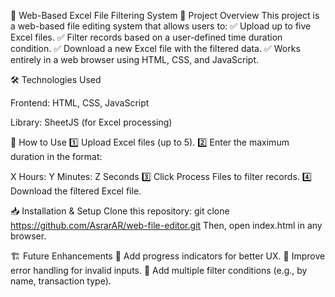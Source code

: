 📂 Web-Based Excel File Filtering System
📌 Project Overview
This project is a web-based file editing system that allows users to:
✅ Upload up to five Excel files.
✅ Filter records based on a user-defined time duration condition.
✅ Download a new Excel file with the filtered data.
✅ Works entirely in a web browser using HTML, CSS, and JavaScript.

🛠 Technologies Used

Frontend: HTML, CSS, JavaScript

Library: SheetJS (for Excel processing)

🚀 How to Use
1️⃣ Upload Excel files (up to 5).
2️⃣ Enter the maximum duration in the format:

X Hours: Y Minutes: Z Seconds
3️⃣ Click Process Files to filter records.
4️⃣ Download the filtered Excel file.

📥 Installation & Setup
Clone this repository:
git clone https://github.com/AsrarAR/web-file-editor.git
Then, open index.html in any browser.

🏗 Future Enhancements
🔹 Add progress indicators for better UX.
🔹 Improve error handling for invalid inputs.
🔹 Add multiple filter conditions (e.g., by name, transaction type).

